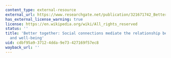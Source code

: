 ```yaml
---
content_type: external-resource
external_url: https://www.researchgate.net/publication/321671742_Better_Together_Social_Connections_Mediate_the_Relationship_Between_Fandom_and_Well-Being?enrichId=rgreq-92cb1b0699ff790d604d11ebf19c286f-XXX&enrichSource=Y292ZXJQYWdlOzMyMTY3MTc0MjtBUzo1NjkyNTcyMTg4NTQ5MTJAMTUxMjczMjkwNTYyMw%3D%3D&el=1_x_3&_esc=publicationCoverPdf
has_external_license_warning: true
license: https://en.wikipedia.org/wiki/All_rights_reserved
status: ''
title: 'Better together: Social connections mediate the relationship between fandom
  and well-being'
uid: cdbf95a9-3712-4dda-9e73-427169f57ec8
wayback_url: ''
---
```

